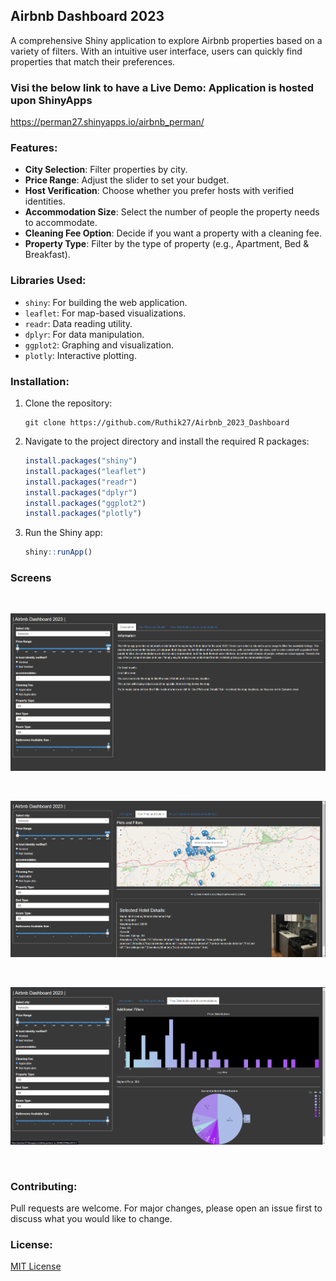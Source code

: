 ## Airbnb Dashboard 2023

A comprehensive Shiny application to explore Airbnb properties based on a variety of filters. With an intuitive user interface, users can quickly find properties that match their preferences.

### Visi the below link to have a Live Demo: Application is hosted upon ShinyApps
https://perman27.shinyapps.io/airbnb_perman/
### Features:

- **City Selection**: Filter properties by city.
- **Price Range**: Adjust the slider to set your budget.
- **Host Verification**: Choose whether you prefer hosts with verified identities.
- **Accommodation Size**: Select the number of people the property needs to accommodate.
- **Cleaning Fee Option**: Decide if you want a property with a cleaning fee.
- **Property Type**: Filter by the type of property (e.g., Apartment, Bed & Breakfast).

### Libraries Used:

- `shiny`: For building the web application.
- `leaflet`: For map-based visualizations.
- `readr`: Data reading utility.
- `dplyr`: For data manipulation.
- `ggplot2`: Graphing and visualization.
- `plotly`: Interactive plotting.

### Installation:

1. Clone the repository:

   ```
   git clone https://github.com/Ruthik27/Airbnb_2023_Dashboard
   ```

2. Navigate to the project directory and install the required R packages:

   ```R
   install.packages("shiny")
   install.packages("leaflet")
   install.packages("readr")
   install.packages("dplyr")
   install.packages("ggplot2")
   install.packages("plotly")
   ```

3. Run the Shiny app:
   ```R
   shiny::runApp()
   ```

### Screens
<br>

![Information_Page Screenshot](./imgs/Screen01.png)

<br>

![Geo_Plots_Screenshot](./imgs/Screen02.png)

<br>

![Visualization_Page Screenshot](./imgs/Screen03.png)

<br>

### Contributing:

Pull requests are welcome. For major changes, please open an issue first to discuss what you would like to change.

### License:

[MIT License](LICENSE)
